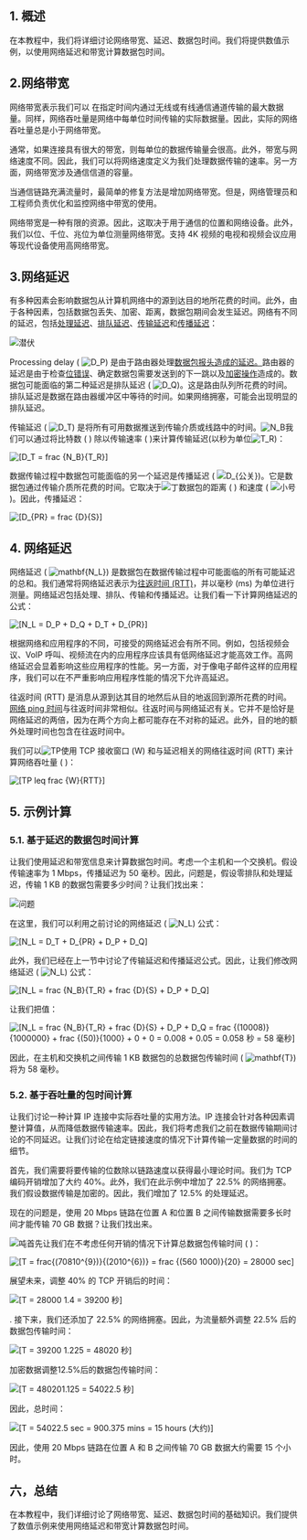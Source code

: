 ## 1. 概述

在本教程中，我们将详细讨论网络带宽、延迟、数据包时间。我们将提供数值示例，以使用网络延迟和带宽计算数据包时间。

## 2.网络带宽

网络带宽表示我们可以 在指定时间内通过无线或有线通信通道传输的最大数据量。同样，网络吞吐量是网络中每单位时间传输的实际数据量。因此，实际的网络吞吐量总是小于网络带宽。

通常，如果连接具有很大的带宽，则每单位的数据传输量会很高。此外，带宽与网络速度不同。因此，我们可以将网络速度定义为我们处理数据传输的速率。另一方面，网络带宽涉及通信信道的容量。

当通信链路充满流量时，最简单的修复方法是增加网络带宽。但是，网络管理员和工程师负责优化和监控网络中带宽的使用。

网络带宽是一种有限的资源。因此，这取决于用于通信的位置和网络设备。此外，我们以位、千位、兆位为单位测量网络带宽。支持 4K 视频的电视和视频会议应用等现代设备使用高网络带宽。

## 3.网络延迟

有多种因素会影响数据包从计算机网络中的源到达目的地所花费的时间。此外，由于各种因素，包括数据包丢失、加密、距离，数据包期间会发生延迟。网络有不同的延迟，包括[处理延迟](https://www.baeldung.com/cs/packet-transmission-time)、[排队延迟](https://www.baeldung.com/cs/packet-transmission-time)、[传输延迟](https://www.baeldung.com/cs/propagation-vs-transmission-delay)和[传播延迟](https://www.baeldung.com/cs/propagation-vs-transmission-delay)：

![潜伏](https://www.baeldung.com/wp-content/uploads/sites/4/2022/03/latency.png)

Processing delay ( ![D_P](https://www.baeldung.com/wp-content/ql-cache/quicklatex.com-895d66be08d6f09c670645568fc606ee_l3.svg)) 是由于路由器处理[数据包报头造成的延迟。](https://www.baeldung.com/cs/messages-payload-header-overhead)路由器的延迟是由于检查[位错误](https://www.baeldung.com/cs/tcp-checksum-errors)、确定数据包需要发送到的下一跳以及[加密操作](https://www.baeldung.com/cs/hashing-vs-encryption)造成的。数据包可能面临的第二种延迟是排队延迟 ( ![D_Q](https://www.baeldung.com/wp-content/ql-cache/quicklatex.com-77161014abb98e430cd7d2dac45ee771_l3.svg))。这是路由队列所花费的时间。排队延迟是数据在路由器缓冲区中等待的时间。如果网络拥塞，可能会出现明显的排队延迟。

传输延迟 ( ![D_T](https://www.baeldung.com/wp-content/ql-cache/quicklatex.com-130e03b7a7b8963fdd59c1f002ef5c04_l3.svg)) 是将所有可用数据推送到传输介质或线路中的时间。![N_B](https://www.baeldung.com/wp-content/ql-cache/quicklatex.com-821709e08e374a264453a1e449e5894c_l3.svg)我们可以通过将比特数 ( ) 除以传输速率 ( )来计算传输延迟(以秒为单位![T_R](https://www.baeldung.com/wp-content/ql-cache/quicklatex.com-768ac0018a4abbe54e836e154f3ddc6d_l3.svg))：

 ![[D_T = frac {N_B}{T_R}]](https://www.baeldung.com/wp-content/ql-cache/quicklatex.com-4493150e9fbf39734f65b8f2fa3fa1f5_l3.svg)

数据传输过程中数据包可能面临的另一个延迟是传播延迟 ( ![D_{公关}](https://www.baeldung.com/wp-content/ql-cache/quicklatex.com-be2d65c94177c7d6798e4148e5c170ae_l3.svg))。它是数据包通过传输介质所花费的时间。它取决于![丁](https://www.baeldung.com/wp-content/ql-cache/quicklatex.com-c10ec9debc8ec5dce4c3c5887557202d_l3.svg)数据包的距离 ( ) 和速度 ( ![小号](https://www.baeldung.com/wp-content/ql-cache/quicklatex.com-52fd2a0fc27878e7dfce68d4632b4ffb_l3.svg))。因此，传播延迟：

 ![[D_{PR} = frac {D}{S}]](https://www.baeldung.com/wp-content/ql-cache/quicklatex.com-f8f853547c23b722cdf2f24d1965e75d_l3.svg)

## 4. 网络延迟

网络延迟 ( ![mathbf{N_L}](https://www.baeldung.com/wp-content/ql-cache/quicklatex.com-73d342a8fa3ea08c02a0c4bba34db756_l3.svg)) 是数据包在数据传输过程中可能面临的所有可能延迟的总和。我们通常将网络延迟表示为[往返时间 (RTT)](https://en.wikipedia.org/wiki/Round-trip_delay)，并以毫秒 (ms) 为单位进行测量。网络延迟包括处理、排队、传输和传播延迟。让我们看一下计算网络延迟的公式：

 ![[N_L = D_P + D_Q + D_T + D_{PR}]](https://www.baeldung.com/wp-content/ql-cache/quicklatex.com-87cb3800ea5152f1a69f044a844fd682_l3.svg)

根据网络和应用程序的不同，可接受的网络延迟会有所不同。例如，包括视频会议、VoIP 呼叫、视频流在内的应用程序应该具有低网络延迟才能高效工作。高网络延迟会显着影响这些应用程序的性能。另一方面，对于像电子邮件这样的应用程序，我们可以在不严重影响应用程序性能的情况下允许高延迟。

往返时间 (RTT) 是消息从源到达其目的地然后从目的地返回到源所花费的时间。 [网络 ping 时间](https://en.wikipedia.org/wiki/Ping_(networking_utility))与往返时间非常相似。往返时间与网络延迟有关。它并不是恰好是网络延迟的两倍，因为在两个方向上都可能存在不对称的延迟。此外，目的地的额外处理时间也包含在往返时间中。

我们可以![TP](https://www.baeldung.com/wp-content/ql-cache/quicklatex.com-90dfe3fa539eb771bd6e74d287e54247_l3.svg)使用 TCP 接收窗口 (W) 和与延迟相关的网络往返时间 (RTT) 来计算网络吞吐量 ( )：

 ![[TP leq frac {W}{RTT}]](https://www.baeldung.com/wp-content/ql-cache/quicklatex.com-a5a90e241087147b2b8775995e9d53e7_l3.svg)

## 5. 示例计算

### 5.1. 基于延迟的数据包时间计算

让我们使用延迟和带宽信息来计算数据包时间。考虑一个主机和一个交换机。假设传输速率为 1 Mbps，传播延迟为 50 毫秒。因此，问题是，假设零排队和处理延迟，传输 1 KB 的数据包需要多少时间？让我们找出来：

![问题](https://www.baeldung.com/wp-content/uploads/sites/4/2022/03/problem.png)

在这里，我们可以利用之前讨论的网络延迟 ( ![N_L](https://www.baeldung.com/wp-content/ql-cache/quicklatex.com-5a2ca4ff60b69ad2356b4557f9615325_l3.svg)) 公式：

 ![[N_L = D_T + D_{PR} + D_P + D_Q]](https://www.baeldung.com/wp-content/ql-cache/quicklatex.com-c053041f96b87e6e7656dc7f0789ee86_l3.svg)

此外，我们已经在上一节中讨论了传输延迟和传播延迟公式。因此，让我们修改网络延迟 ( ![N_L](https://www.baeldung.com/wp-content/ql-cache/quicklatex.com-5a2ca4ff60b69ad2356b4557f9615325_l3.svg)) 公式：

 ![[N_L = frac {N_B}{T_R} + frac {D}{S} + D_P + D_Q]](https://www.baeldung.com/wp-content/ql-cache/quicklatex.com-abb432f2631b4c4866e66140b8c805d8_l3.svg)

让我们把值：

 ![[N_L = frac {N_B}{T_R} + frac {D}{S} + D_P + D_Q = frac {(10008)}{1000000} + frac {(50)}{1000} + 0 + 0 = 0.008 + 0.05 = 0.058 秒 = 58 毫秒]](https://www.baeldung.com/wp-content/ql-cache/quicklatex.com-20f26c8dc4470e2361b8c3f258a157cf_l3.svg)

因此，在主机和交换机之间传输 1 KB 数据包的总数据包传输时间 ( ![mathbf{T}](https://www.baeldung.com/wp-content/ql-cache/quicklatex.com-8cd28d45ff41f5e90e5bc849432c480a_l3.svg)) 将为 58 毫秒。

### 5.2. 基于吞吐量的包时间计算

让我们讨论一种计算 IP 连接中实际吞吐量的实用方法。IP 连接会针对各种因素调整计算值，从而降低数据传输速率。因此，我们将考虑我们之前在数据传输期间讨论的不同延迟。让我们讨论在给定链接速度的情况下计算传输一定量数据的时间的细节。

首先，我们需要将要传输的位数除以链路速度以获得最小理论时间。我们为 TCP 编码开销增加了大约 40%。此外，我们在此示例中增加了 22.5% 的网络拥塞。我们假设数据传输是加密的。因此，我们增加了 12.5% 的处理延迟。

现在的问题是，使用 20 Mbps 链路在位置 A 和位置 B 之间传输数据需要多长时间才能传输 70 GB 数据？让我们找出来。

![吨](https://www.baeldung.com/wp-content/ql-cache/quicklatex.com-7e093fd43ad2c244140c11afe4d4bdff_l3.svg)首先让我们在不考虑任何开销的情况下计算总数据包传输时间 ( )：

 ![[T = frac{(70810^{9})}{(2010^{6})} = frac {(560  1000)}{20} = 28000 sec]](https://www.baeldung.com/wp-content/ql-cache/quicklatex.com-817d588a66b50dc85ad8456a8dbc74d9_l3.svg)

展望未来，调整 40% 的 TCP 开销后的时间：

 ![[T = 28000  1.4 = 39200 秒]](https://www.baeldung.com/wp-content/ql-cache/quicklatex.com-899785369e826beaba4ea94e1b61792e_l3.svg)

. 接下来，我们还添加了 22.5% 的网络拥塞。因此，为流量额外调整 22.5% 后的数据包传输时间：

 ![[T = 39200  1.225 = 48020 秒]](https://www.baeldung.com/wp-content/ql-cache/quicklatex.com-5a744dd5f17c46302b780bb5235e5edb_l3.svg)

加密数据调整12.5%后的数据包传输时间：

 ![[T = 480201.125 = 54022.5 秒]](https://www.baeldung.com/wp-content/ql-cache/quicklatex.com-78e7cb613a85ed6195dfe60824ae9685_l3.svg)

因此，总时间：

 ![[T = 54022.5 sec = 900.375 mins = 15 hours (大约)]](https://www.baeldung.com/wp-content/ql-cache/quicklatex.com-51dc3c288abdd810754383bf3582fecd_l3.svg)

因此，使用 20 Mbps 链路在位置 A 和 B 之间传输 70 GB 数据大约需要 15 个小时。

## 六，总结

在本教程中，我们详细讨论了网络带宽、延迟、数据包时间的基础知识。我们提供了数值示例来使用网络延迟和带宽计算数据包时间。
